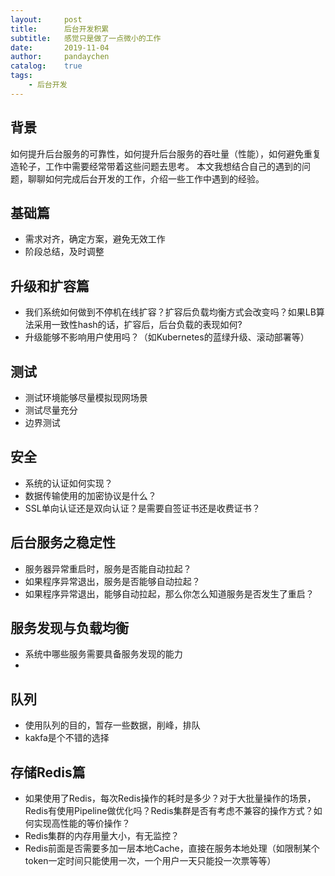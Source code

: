 ```yaml
---
layout:     post
title:      后台开发积累
subtitle:   感觉只是做了一点微小的工作
date:       2019-11-04
author:     pandaychen
catalog:    true
tags:
    - 后台开发
---
```


##  背景
如何提升后台服务的可靠性，如何提升后台服务的吞吐量（性能），如何避免重复造轮子，工作中需要经常带着这些问题去思考。
本文我想结合自己的遇到的问题，聊聊如何完成后台开发的工作，介绍一些工作中遇到的经验。

##  基础篇
-   需求对齐，确定方案，避免无效工作
-   阶段总结，及时调整

##  升级和扩容篇
-   我们系统如何做到不停机在线扩容？扩容后负载均衡方式会改变吗？如果LB算法采用一致性hash的话，扩容后，后台负载的表现如何?
-   升级能够不影响用户使用吗？（如Kubernetes的蓝绿升级、滚动部署等）

##  测试
-   测试环境能够尽量模拟现网场景
-   测试尽量充分
-   边界测试

##  安全
-   系统的认证如何实现？
-   数据传输使用的加密协议是什么？
-   SSL单向认证还是双向认证？是需要自签证书还是收费证书？

##  后台服务之稳定性
-   服务器异常重启时，服务是否能自动拉起？
-   如果程序异常退出，服务是否能够自动拉起？
-   如果程序异常退出，能够自动拉起，那么你怎么知道服务是否发生了重启？

##  服务发现与负载均衡
-   系统中哪些服务需要具备服务发现的能力
-   

##  队列
-   使用队列的目的，暂存一些数据，削峰，排队
-   kakfa是个不错的选择

##  存储Redis篇
-   如果使用了Redis，每次Redis操作的耗时是多少？对于大批量操作的场景，Redis有使用Pipeline做优化吗？Redis集群是否有考虑不兼容的操作方式？如何实现高性能的等价操作？
-   Redis集群的内存用量大小，有无监控？
-   Redis前面是否需要多加一层本地Cache，直接在服务本地处理（如限制某个token一定时间只能使用一次，一个用户一天只能投一次票等等）
